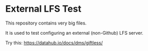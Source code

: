 # External LFS Test

This repository contains very big files.

It is used to test configuring an external (non-Github) LFS server.

Try this: <https://datahub.io/docs/dms/giftless/>